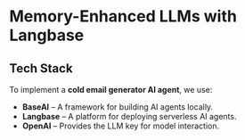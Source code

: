 # Memory-Enhanced LLMs with Langbase

## Tech Stack
To implement a **cold email generator AI agent**, we use:
- **BaseAI** – A framework for building AI agents locally.
- **Langbase** – A platform for deploying serverless AI agents.
- **OpenAI** – Provides the LLM key for model interaction.


